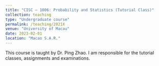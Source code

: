 ```yaml
---
title: "CISC – 1006: Probability and Statistics (Tutorial Class)"
collection: teaching
type: "Undergraduate course"
permalink: /teaching/2021X
venue: "University of Macau"
date: 2023-02-01
location: "Macao S.A.R."
---
```


This course is taught by Dr. Ping Zhao. I am responsible for the tutorial classes, assignments and examinations.
